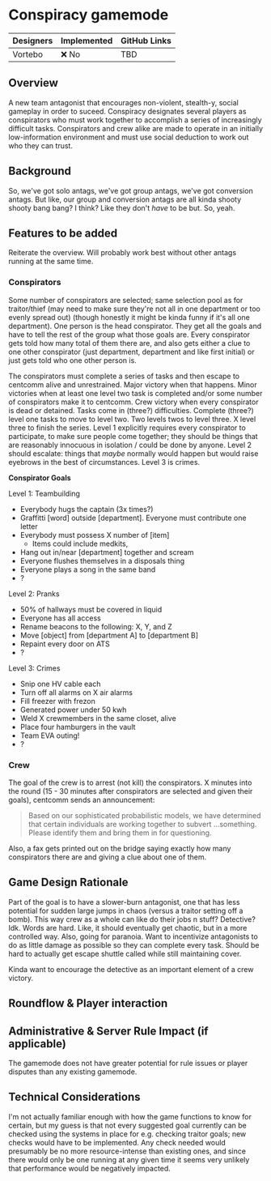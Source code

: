 # Conspiracy gamemode

| Designers | Implemented | GitHub Links |
|---|---|---|
| Vortebo | :x: No | TBD |

## Overview

<!-- A very short, maybe three sentence summary of what this proposal is about. A high level "overview" or "what this adds". -->
A new team antagonist that encourages non-violent, stealth-y, social gameplay in order to suceed. Conspiracy designates several players as conspirators who must work together to accomplish a series of increasingly difficult tasks. Conspirators and crew alike are made to operate in an initially low-information environment and must use social deduction to work out who they can trust.

## Background

<!-- Summarize any information that is needed to contextualize the proposed changes, e.g. the current state of the game.

Also link any relevant discussions on Discord, GitHub, or HackMD that are relevant to the proposal. -->

So, we've got solo antags, we've got group antags, we've got conversion antags. But like, our group and conversion antags are all kinda shooty shooty bang bang? I think? Like they don't _have_ to be but. So, yeah.

## Features to be added

<!-- Give a description of what game mechanics you would like to add or change. This should be a general overview, with enough details on critical design points that someone can directly implement the feature from this design document. Exact numbers for game balance however are not necessary, as these can be adjusted later either during development or after it has been implemented, but mention *what* will have to be balanced and what needs to be considered when doing so. -->

Reiterate the overview. Will probably work best without other antags running at the same time.

### Conspirators

Some number of conspirators are selected; same selection pool as for traitor/thief (may need to make sure they're not all in one department or too evenly spread out) (though honestly it might be kinda funny if it's all one department). One person is the head conspirator. They get all the goals and have to tell the rest of the group what those goals are. Every conspirator gets told how many total of them there are, and also gets either a clue to one other conspirator (just department, department and like first initial) or just gets told who one other person is.

The conspirators must complete a series of tasks and then escape to centcomm alive and unrestrained. Major victory when that happens. Minor victories when at least one level two task is completed and/or some number of conspirators make it to centcomm. Crew victory when every conspirator is dead or detained. Tasks come in (three?) difficulties. Complete (three?) level one tasks to move to level two. Two levels twos to level three. X level three to finish the series. Level 1 explicitly requires every conspirator to participate, to make sure people come together; they should be things that are reasonably innocuous in isolation / could be done by anyone. Level 2 should escalate: things that _maybe_ normally would happen but would raise eyebrows in the best of circumstances. Level 3 is crimes.

**Conspirator Goals**

Level 1: Teambuilding

- Everybody hugs the captain (3x times?)
- Graffitti [word] outside [department]. Everyone must contribute one letter
- Everybody must possess X number of [item]
  - Items could include medkits,
- Hang out in/near [department] together and scream
- Everyone flushes themselves in a disposals thing
- Everyone plays a song in the same band
- ?

Level 2: Pranks
- 50% of hallways must be covered in liquid
- Everyone has all access
- Rename beacons to the following: X, Y, and Z
- Move [object] from [department A] to [department B]
- Repaint every door on ATS
- ?

Level 3: Crimes
- Snip one HV cable each
- Turn off all alarms on X air alarms
- Fill freezer with frezon
- Generated power under 50 kwh
- Weld X crewmembers in the same closet, alive
- Place four hamburgers in the vault
- Team EVA outing!
- ?

### Crew

The goal of the crew is to arrest (not kill) the conspirators. X minutes into the round (15 - 30 minutes after conspirators are selected and given their goals), centcomm sends an announcement:

> Based on our sophisticated probabilistic models, we have determined that certain individuals are working together to subvert ...something. Please identify them and bring them in for questioning.

Also, a fax gets printed out on the bridge saying exactly how many conspirators there are and giving a clue about one of them.

## Game Design Rationale

<!-- 
Consider addressing:
- How does the feature align with our [Core Design Principles](../space-station-14/core-design/design-principles.md) and game philosphy?
- What makes this feature enjoyable or rewarding for players?
- Does it introduce meaningful choices, risk vs. reward, or new strategies?
- How does it enhance player cooperation, competition, or emergent gameplay?
- If the feature is a new antagonist, how does it fit into the corresponding [design pillars](../space-station-14/round-flow/antagonists.md)?
-->

Part of the goal is to have a slower-burn antagonist, one that has less potential for sudden large jumps in chaos (versus a traitor setting off a bomb). This way crew as a whole can like do their jobs n stuff? Detective? Idk. Words are hard. Like, it should eventually get chaotic, but in a more controlled way. Also, going for paranoia.
Want to incentivize antagonists to do as little damage as possible so they can complete every task. Should be hard to actually get escape shuttle called while still maintaining cover.

Kinda want to encourage the detective as an important element of a crew victory.

## Roundflow & Player interaction

<!--
Consider addressing:
- At what point in the round does the feature come into play? Does it happen every round? How does it affect the round pace?
- How do you wish for players to interact with your feature and how should they not interact with it? How is this mechanically enforced?
- Which department will interact with the feature? How does the feature fit into the [design document](../space-station-14/departments.md) for that department?
-->

## Administrative & Server Rule Impact (if applicable)

<!--
- Does this feature introduce any new rule enforcement challenges or additional workload for admins?
- Could this feature increase the likelihood of griefing, rule-breaking, or player disputes?
- How are the rules enforced mechanically by way the feature will be implemented?
-->

The gamemode does not have greater potential for rule issues or player disputes than any existing gamemode.

## Technical Considerations

<!--
- Are there any anticipated performance impacts?
- Does the feature require new systems, UI elements, or refactors of existing ones?
- For required UI elements, give a short description or a mockup of how they should look like (for example a radial menu, actions & alerts, navmaps, or other window types)
-->

I'm not actually familiar enough with how the game functions to know for certain, but my guess is that not every suggested goal currently can be checked using the systems in place for e.g. checking traitor goals; new checks would have to be implemented. Any check needed would presumably be no more resource-intense than existing ones, and since there would only be one running at any given time it seems very unlikely that performance would be negatively impacted.
